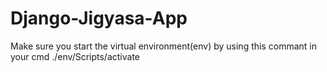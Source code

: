# Django-Jigyasa-App
Make sure you start the virtual environment(env)
by using this commant in your cmd ./env/Scripts/activate
